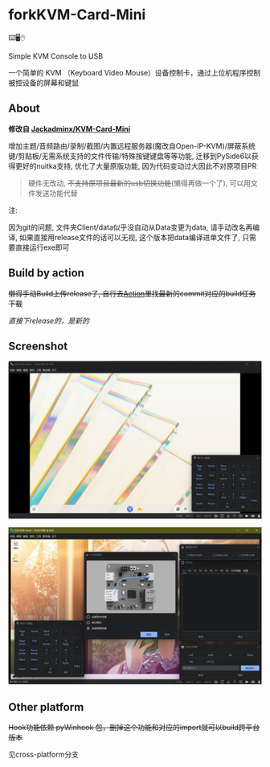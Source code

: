 # forkKVM-Card-Mini

⌨️🖥️🖱️

Simple KVM Console to USB

一个简单的 KVM （Keyboard Video Mouse）设备控制卡，通过上位机程序控制被控设备的屏幕和键鼠

## About

**修改自 [Jackadminx/KVM-Card-Mini](https://github.com/Jackadminx/KVM-Card-Mini)**

增加主题/音频路由/录制/截图/内置远程服务器(魔改自Open-IP-KVM)/屏蔽系统键/剪贴板/无需系统支持的文件传输/特殊按键键盘等等功能, 迁移到PySide6以获得更好的nuitka支持, 优化了大量原版功能, 因为代码变动过大因此不对原项目PR

> 硬件无改动, ~~不支持原项目最新的usb切换功能~~(懒得再做一个了), 可以用文件发送功能代替

注:

因为git的问题, 文件夹Client/data似乎没自动从Data变更为data, 请手动改名再编译, 如果直接用release文件的话可以无视, 这个版本把data编译进单文件了, 只需要直接运行exe即可


## Build by action

~~懒得手动Build上传release了, 自行去[Action](https://github.com/ElluIFX/KVM-Card-Mini-PySide6/actions)里找最新的commit对应的build任务下载~~

*直接下release的，是新的*

## Screenshot 

![Screenshot1](./Docs/Images/Screenshot1.png)

![Screenshot1](./Docs/Images/Screenshot2.png)


## Other platform

~~Hook功能依赖 pyWinhook 包，删掉这个功能和对应的import就可以build跨平台版本~~

见cross-platform分支
